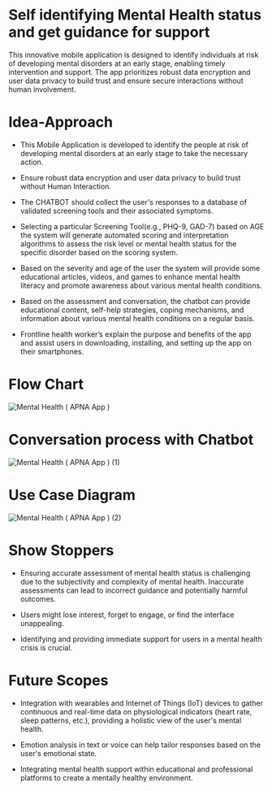 # Self identifying Mental Health status and get guidance for support
This innovative mobile application is designed to identify individuals at risk of developing mental disorders at an early stage, enabling timely intervention and support. The app prioritizes robust data encryption and user data privacy to build trust and ensure secure interactions without human involvement.

# Idea-Approach
* This Mobile Application is developed to identify the people at risk of developing mental disorders at an early stage to take the necessary action.

* Ensure robust data encryption and user data privacy to build trust without Human Interaction.

* The CHATBOT should collect the user's responses to a database of validated screening tools and their associated symptoms.

* Selecting a particular Screening Tool(e.g., PHQ-9, GAD-7) based on AGE the system will generate automated scoring and interpretation algorithms to assess the risk level or mental health status for the specific disorder based on the scoring system.

* Based on the severity and age of the user the system will provide some educational articles, videos, and games to enhance mental health literacy and promote awareness about various mental health conditions.

* Based on the assessment and conversation, the chatbot can provide educational content, self-help strategies, coping mechanisms, and information about various mental health conditions on a regular basis.

* Frontline health worker’s explain the purpose and benefits of the app and assist users in downloading, installing, and setting up the app on their smartphones.

# Flow Chart
![Mental Health ( APNA App )](https://github.com/user-attachments/assets/2b2a7199-54a3-47f2-8017-7c9f1d198682)

# Conversation process with Chatbot
![Mental Health ( APNA App ) (1)](https://github.com/user-attachments/assets/b46bcb7f-a18b-4674-9969-9dfc165dcce6)

# Use Case Diagram
![Mental Health ( APNA App ) (2)](https://github.com/user-attachments/assets/c4f8661e-bd97-411c-ab5c-b3164904bad9)

# Show Stoppers
- Ensuring accurate assessment of mental health status is challenging due to the subjectivity and complexity of mental health. Inaccurate assessments can lead to incorrect guidance and potentially harmful outcomes.

- Users might lose interest, forget to engage, or find the interface unappealing.

- Identifying and providing immediate support for users in a mental health crisis is crucial.

# Future Scopes
- Integration with wearables and Internet of Things (IoT) devices to gather continuous and real-time data on physiological indicators (heart rate, sleep patterns, etc.), providing a holistic view of the user's mental health.

- Emotion analysis in text or voice can help tailor responses based on the user's emotional state.

- Integrating mental health support within educational and professional platforms to create a mentally healthy environment.


